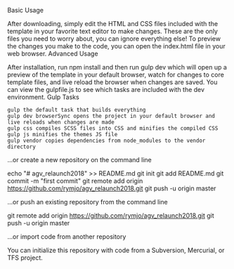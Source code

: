 Basic Usage

After downloading, simply edit the HTML and CSS files included with the template in your favorite text editor to make changes. These are the only files you need to worry about, you can ignore everything else! To preview the changes you make to the code, you can open the index.html file in your web browser.
Advanced Usage

After installation, run npm install and then run gulp dev which will open up a preview of the template in your default browser, watch for changes to core template files, and live reload the browser when changes are saved. You can view the gulpfile.js to see which tasks are included with the dev environment.
Gulp Tasks

    gulp the default task that builds everything
    gulp dev browserSync opens the project in your default browser and live reloads when changes are made
    gulp css compiles SCSS files into CSS and minifies the compiled CSS
    gulp js minifies the themes JS file
    gulp vendor copies dependencies from node_modules to the vendor directory
    
…or create a new repository on the command line

echo "# agv_relaunch2018" >> README.md
git init
git add README.md
git commit -m "first commit"
git remote add origin https://github.com/rymjo/agv_relaunch2018.git
git push -u origin master

…or push an existing repository from the command line

git remote add origin https://github.com/rymjo/agv_relaunch2018.git
git push -u origin master

…or import code from another repository

You can initialize this repository with code from a Subversion, Mercurial, or TFS project.
